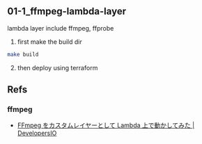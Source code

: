 ## 01-1_ffmpeg-lambda-layer
lambda layer include ffmpeg, ffprobe

1. first make the build dir

```build.sh
make build
```

2. then deploy using terraform

## Refs

### ffmpeg
- [FFmpeg をカスタムレイヤーとして Lambda 上で動かしてみた \| DevelopersIO](https://dev.classmethod.jp/articles/ffmpeg-lambda-layer/)